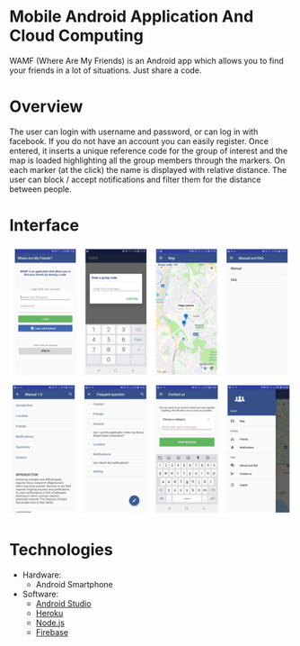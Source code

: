 # Mobile Android Application And Cloud Computing
WAMF (Where Are My Friends) is an Android app which allows you to find your friends in a lot of situations. Just share a code.

# Overview 
The user can login with username and password, or can log in with facebook. If you do not have an account you can easily register. Once entered, it inserts a unique reference code for the group of interest and the map is loaded highlighting all the group members through the markers. On each marker (at the click) the name is displayed with relative distance. The user can block / accept notifications and filter them for the distance between people.

# Interface
![alt text](screenshot/im1.PNG)
![alt text](screenshot/im2.PNG)

# Technologies
* Hardware:
  * Android Smartphone
* Software:
  * [Android Studio](https://developer.android.com/studio)
  * [Heroku](https://www.heroku.com/)
  * [Node.js](https://nodejs.org/it/)
  * [Firebase](https://firebase.google.com/)

